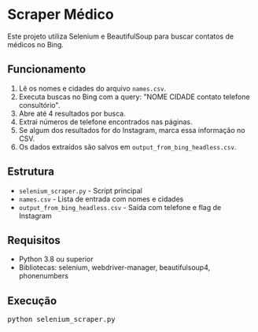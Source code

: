 <!DOCTYPE html>
<html lang="pt-BR">
<head>
  <meta charset="UTF-8">
</head>
<body>
  <h1>Scraper Médico</h1>
  <p>Este projeto utiliza Selenium e BeautifulSoup para buscar contatos de médicos no Bing.</p>

  <h2>Funcionamento</h2>
  <ol>
    <li>Lê os nomes e cidades do arquivo <code>names.csv</code>.</li>
    <li>Executa buscas no Bing com a query: "NOME CIDADE contato telefone consultório".</li>
    <li>Abre até 4 resultados por busca.</li>
    <li>Extrai números de telefone encontrados nas páginas.</li>
    <li>Se algum dos resultados for do Instagram, marca essa informação no CSV.</li>
    <li>Os dados extraídos são salvos em <code>output_from_bing_headless.csv</code>.</li>
  </ol>

  <h2>Estrutura</h2>
  <ul>
    <li><code>selenium_scraper.py</code> - Script principal</li>
    <li><code>names.csv</code> - Lista de entrada com nomes e cidades</li>
    <li><code>output_from_bing_headless.csv</code> - Saída com telefone e flag de Instagram</li>
  </ul>

  <h2>Requisitos</h2>
  <ul>
    <li>Python 3.8 ou superior</li>
    <li>Bibliotecas: selenium, webdriver-manager, beautifulsoup4, phonenumbers</li>
  </ul>

  <h2>Execução</h2>
  <pre>
python selenium_scraper.py
  </pre>
</body>
</html>

